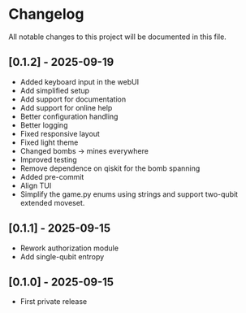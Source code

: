 # Changelog

All notable changes to this project will be documented in this file.

## [0.1.2] - 2025-09-19
- Added keyboard input in the webUI
- Add simplified setup
- Add support for documentation
- Add support for online help
- Better configuration handling
- Better logging
- Fixed responsive layout
- Fixed light theme
- Changed bombs -> mines everywhere
- Improved testing
- Remove dependence on qiskit for the bomb spanning
- Added pre-commit
- Align TUI
- Simplify the game.py enums using strings and support two-qubit extended moveset.

## [0.1.1] - 2025-09-15
- Rework authorization module 
- Add single-qubit entropy
  
## [0.1.0] - 2025-09-15
- First private release

